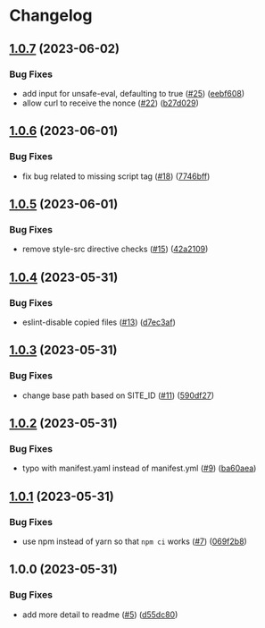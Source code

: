 # Changelog

## [1.0.7](https://github.com/netlify/csp-nonce/compare/v1.0.6...v1.0.7) (2023-06-02)


### Bug Fixes

* add input for unsafe-eval, defaulting to true ([#25](https://github.com/netlify/csp-nonce/issues/25)) ([eebf608](https://github.com/netlify/csp-nonce/commit/eebf60881465843914ff19687a58cc107dedf544))
* allow curl to receive the nonce ([#22](https://github.com/netlify/csp-nonce/issues/22)) ([b27d029](https://github.com/netlify/csp-nonce/commit/b27d029ea0a2381cdfb8bf10e07a51a16ed2f487))

## [1.0.6](https://github.com/netlify/csp-nonce/compare/v1.0.5...v1.0.6) (2023-06-01)


### Bug Fixes

* fix bug related to missing script tag ([#18](https://github.com/netlify/csp-nonce/issues/18)) ([7746bff](https://github.com/netlify/csp-nonce/commit/7746bffcd1043d3cd787ef346a2f0ecd29437c4a))

## [1.0.5](https://github.com/netlify/csp-nonce/compare/v1.0.4...v1.0.5) (2023-06-01)


### Bug Fixes

* remove style-src directive checks ([#15](https://github.com/netlify/csp-nonce/issues/15)) ([42a2109](https://github.com/netlify/csp-nonce/commit/42a21092569ef3764fb98b5175a3e6fb9ab9ee1d))

## [1.0.4](https://github.com/netlify/csp-nonce/compare/v1.0.3...v1.0.4) (2023-05-31)


### Bug Fixes

* eslint-disable copied files ([#13](https://github.com/netlify/csp-nonce/issues/13)) ([d7ec3af](https://github.com/netlify/csp-nonce/commit/d7ec3af57446b9f50ad92ada00edfbfafcf82fdb))

## [1.0.3](https://github.com/netlify/csp-nonce/compare/v1.0.2...v1.0.3) (2023-05-31)


### Bug Fixes

* change base path based on SITE_ID ([#11](https://github.com/netlify/csp-nonce/issues/11)) ([590df27](https://github.com/netlify/csp-nonce/commit/590df27e4896cd389684733c6fe2a9e222840f24))

## [1.0.2](https://github.com/netlify/csp-nonce/compare/v1.0.1...v1.0.2) (2023-05-31)


### Bug Fixes

* typo with manifest.yaml instead of manifest.yml ([#9](https://github.com/netlify/csp-nonce/issues/9)) ([ba60aea](https://github.com/netlify/csp-nonce/commit/ba60aea14a3fb7d465bad0feae3a9e49a95686c8))

## [1.0.1](https://github.com/netlify/csp-nonce/compare/v1.0.0...v1.0.1) (2023-05-31)


### Bug Fixes

* use npm instead of yarn so that `npm ci` works ([#7](https://github.com/netlify/csp-nonce/issues/7)) ([069f2b8](https://github.com/netlify/csp-nonce/commit/069f2b844c344e6492758cbfa1dd11ceb88127ca))

## 1.0.0 (2023-05-31)


### Bug Fixes

* add more detail to readme ([#5](https://github.com/netlify/csp-nonce/issues/5)) ([d55dc80](https://github.com/netlify/csp-nonce/commit/d55dc804cf85f4cc484f36593758778d3e2d414c))
